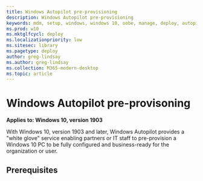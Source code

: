 ```yaml
---
title: Windows Autopilot pre-provisioning
description: Windows Autopilot pre-provisioning
keywords: mdm, setup, windows, windows 10, oobe, manage, deploy, autopilot, ztd, zero-touch, partner, msfb, intune
ms.prod: w10
ms.mktglfcycl: deploy
ms.localizationpriority: low
ms.sitesec: library
ms.pagetype: deploy
author: greg-lindsay
ms.author: greg-lindsay
ms.collection: M365-modern-desktop
ms.topic: article
---
```


# Windows Autopilot pre-provisoning

**Applies to: Windows 10, version 1903**

With Windows 10, version 1903 and later, Windows Autopilot provides a "white glove" service enabling partners or IT staff to pre-provision a Windows 10 PC to be fully configured and business-ready for the organization or user​.

## Prerequisites
